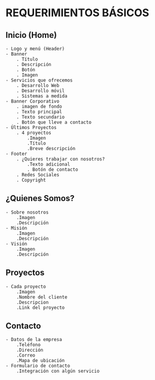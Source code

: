 # REQUERIMIENTOS BÁSICOS
 ## Inicio (Home)
    - Logo y menú (Header)
    - Banner
        . Título
        . Descripción
        . Botón
        . Imagen
    - Servicios que ofrecemos
        . Desarrollo Web
        . Desarrollo móvil
        . Sistemas a medida
    - Banner Corporativo
        . imagen de fondo
        . Texto principal
        . Texto secundario
        . Botón que lleve a contacto
    - Últimos Proyectos 
        . 4 proyectos
            .Imagen
            .Título
            .Breve descripción
    - Footer
        . ¿Quieres trabajar con nosotros?
            .Texto adicional
            . Botón de contacto
        . Redes Sociales
        . Copyright
 ## ¿Quienes Somos?
    - Sobre nosotros
        .Imagen
        .Descripción
    - Misión 
        .Imagen
        .Descripción
    - Visión
        .Imagen
        .Descripción
 ## Proyectos
    - Cada proyecto
        .Imagen
        .Nombre del cliente
        .Descripcion 
        .Link del proyecto
## Contacto
    - Datos de la empresa
        .Teléfono
        .Dirección
        .Correo
        .Mapa de ubicación
    - Formulario de contacto
        .Integración con algún servicio 